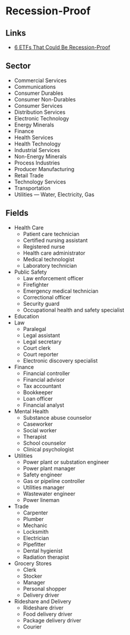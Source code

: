 # Recession-Proof

<!--
Contrarian Investing
-->

## Links

- [6 ETFs That Could Be Recession-Proof](https://www.investopedia.com/articles/investing/041615/6-etfs-are-recessionproof.asp)

## Sector

- Commercial Services
- Communications
- Consumer Durables
- Consumer Non-Durables
- Consumer Services
- Distribution Services
- Electronic Technology
- Energy Minerals
- Finance
- Health Services
- Health Technology
- Industrial Services
- Non-Energy Minerals
- Process Industries
- Producer Manufacturing
- Retail Trade
- Technology Services
- Transportation
- Utilities — Water, Electricity, Gas

## Fields

- Health Care
  - Patient care technician
  - Certified nursing assistant
  - Registered nurse
  - Health care administrator
  - Medical technologist
  - Laboratory technician
- Public Safety
  - Law enforcement officer
  - Firefighter
  - Emergency medical technician
  - Correctional officer
  - Security guard
  - Occupational health and safety specialist
- Education
- Law
  - Paralegal
  - Legal assistant
  - Legal secretary
  - Court clerk
  - Court reporter
  - Electronic discovery specialist
- Finance
  - Financial controller
  - Financial advisor
  - Tax accountant
  - Bookkeeper
  - Loan officer
  - Financial analyst
- Mental Health
  - Substance abuse counselor
  - Caseworker
  - Social worker
  - Therapist
  - School counselor
  - Clinical psychologist
- Utilities
  - Power plant or substation engineer
  - Power plant manager
  - Safety engineer
  - Gas or pipeline controller
  - Utilities manager
  - Wastewater engineer
  - Power lineman
- Trade
  - Carpenter
  - Plumber
  - Mechanic
  - Locksmith
  - Electrician
  - Pipefitter
  - Dental hygienist
  - Radiation therapist
- Grocery Stores
  - Clerk
  - Stocker
  - Manager
  - Personal shopper
  - Delivery driver
- Rideshare and Delivery
  - Rideshare driver
  - Food delivery driver
  - Package delivery driver
  - Courier
